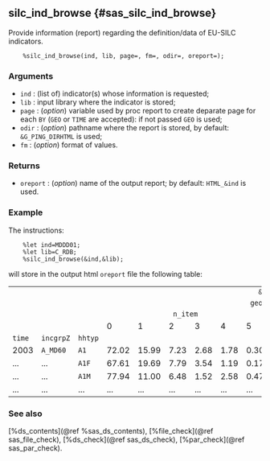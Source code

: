 ## silc_ind_browse {#sas_silc_ind_browse}
Provide information (report) regarding the definition/data of EU-SILC indicators. 

~~~sas
	%silc_ind_browse(ind, lib, page=, fm=, odir=, oreport=);
~~~

### Arguments
* `ind` : (list of) indicator(s) whose information is requested;
* `lib` : input library where the indicator is stored;
* `page` : (_option_) variable used by proc report to create deparate page for each `BY` (`GEO` or `TIME` are accepted): 
	if not passed `GEO` is used;
* `odir` : (_option_) pathname where the report is stored, by default: `&G_PING_DIRHTML` is used;
* `fm` : (_option_) format of values.

### Returns
* `oreport` : (_option_) name of the output report; by default: `HTML_&ind` is used.

### Example
The instructions:

~~~sas
	%let ind=MDDD01;
	%let lib=C_RDB;
 	%silc_ind_browse(&ind,&lib);
~~~
will store in the output html `oreport` file the following table:
<table>
 <tr>
 <td colspan="18" align="center"><code>&ind</code></td>
 </tr>
 <tr>
 <td colspan="18" align="center"><code>geo = AT</code></td>
 </tr>
 <tr>
  <td colspan="3"> </td> 
 <td colspan="6" align="center"><code>n_item</code></td> 
 <td colspan="2"> </td> 
 <td colspan="6" align="center"><code>n_item</code></td>
 <td> </td> 
 </tr>
 <tr>
 <td colspan="3"> </td> 
 <td>0</td> <td>1</td> <td>2</td> <td>3</td> <td>4</td> <td>5</td> 
 <td colspan="2"> </td> 
 <td>0</td> <td>1</td> <td>2</td> <td>3</td> <td>4</td> <td>5</td> 
 <td> </td> 
 </tr>
 <tr> 
 <td><code>time</code></td> <td><code>incgrpZ</code></td> <td><code>hhtyp</code></td> 
 <td colspan="6"> </td> 
 <td><code>totnobs</code></td> <td><code>unrel</code></td> 
 <td><code>nobs</code></td> <td><code>nobs</code></td>  <td><code>nobs</code></td> <td><code>nobs</code></td> <td><code>nobs</code></td> <td><code>nobs</code></td> 
 <td><code>weight</code></td> 
 </tr>
 <tr> 
 <td>2003</td> <td><code>A_MD60</code></td>  <td><code>A1</code></td>  <td>72.02</td> <td>15.99</td> <td>7.23</td> <td>2.68</td> <td>1.78</td> <td>0.30</td> <td>857</td> <td>0</td> <td>632</td> <td>146</td> <td>70</td> <td>29</td> <td>17</td> <td>3</td> <td>4839214</td>
 </tr>
 <tr> 
 <td>...</td>  <td>...</td> <td><code>A1F</code></td>  <td>67.61</td> <td>19.69</td> <td>7.79</td> <td>3.54</td> <td>1.19</td> <td>0.17</td> <td>557</td> <td>0</td> <td>373</td> <td>108</td> <td>45</td> <td>22</td> <td>8</td> <td>1</td> <td>2776244</td>
 </tr>
 <tr> 
 <td>...</td>  <td>...</td> <td><code>A1M</code></td>  <td>77.94</td> <td>11.00</td> <td>6.48</td> <td>1.52</td> <td>2.58</td> <td>0.47</td> <td>340</td> <td>0</td> <td>259</td> <td>38</td> <td>25</td> <td>7</td> <td>9</td> <td>2</td> <td>2062971</td>
 </tr>
 <tr> 
 <td>...</td>  <td>...</td> <td>...</td>  <td>...</td> <td>...</td> <td>...</td> <td>...</td> <td>...</td> <td>...</td> <td>...</td> <td>...</td> <td>...</td> <td>...</td> <td>...</td> <td>...</td> <td>...</td> <td>...</td> <td>...</td>
</tr>
</table>

### See also
[%ds_contents](@ref %sas_ds_contents), [%file_check](@ref sas_file_check), [%ds_check](@ref sas_ds_check),
[%par_check](@ref sas_par_check).